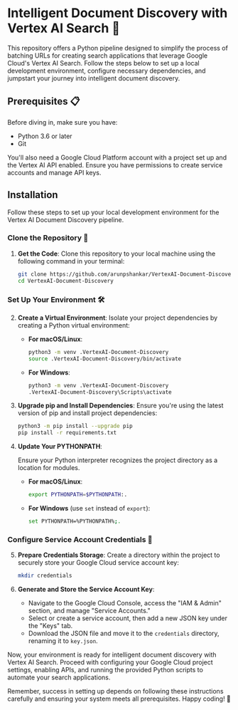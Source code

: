 # Intelligent Document Discovery with Vertex AI Search 🚀

This repository offers a Python pipeline designed to simplify the process of batching URLs for creating search applications that leverage Google Cloud's Vertex AI Search. Follow the steps below to set up a local development environment, configure necessary dependencies, and jumpstart your journey into intelligent document discovery.

## Prerequisites 📋

Before diving in, make sure you have:

- Python 3.6 or later
- Git

You'll also need a Google Cloud Platform account with a project set up and the Vertex AI API enabled. Ensure you have permissions to create service accounts and manage API keys.

## Installation

Follow these steps to set up your local development environment for the Vertex AI Document Discovery pipeline.

### Clone the Repository 📂

1. **Get the Code**: Clone this repository to your local machine using the following command in your terminal:

   ```bash
   git clone https://github.com/arunpshankar/VertexAI-Document-Discovery.git
   cd VertexAI-Document-Discovery
   ```

### Set Up Your Environment 🛠️

2. **Create a Virtual Environment**: Isolate your project dependencies by creating a Python virtual environment:

   - **For macOS/Linux**:

     ```bash
     python3 -m venv .VertexAI-Document-Discovery
     source .VertexAI-Document-Discovery/bin/activate
     ```

   - **For Windows**:

     ```bash
     python3 -m venv .VertexAI-Document-Discovery
     .VertexAI-Document-Discovery\Scripts\activate
     ```

3. **Upgrade pip and Install Dependencies**: Ensure you're using the latest version of pip and install project dependencies:

   ```bash
   python3 -m pip install --upgrade pip
   pip install -r requirements.txt
   ```

4. **Update Your PYTHONPATH**:

   Ensure your Python interpreter recognizes the project directory as a location for modules. 

   - **For macOS/Linux**:

     ```bash
     export PYTHONPATH=$PYTHONPATH:.
     ```

   - **For Windows** (use `set` instead of `export`):

     ```bash
     set PYTHONPATH=%PYTHONPATH%;.
     ```

### Configure Service Account Credentials 🔑

5. **Prepare Credentials Storage**: Create a directory within the project to securely store your Google Cloud service account key:

   ```bash
   mkdir credentials
   ```

6. **Generate and Store the Service Account Key**:

   - Navigate to the Google Cloud Console, access the "IAM & Admin" section, and manage "Service Accounts."
   - Select or create a service account, then add a new JSON key under the "Keys" tab.
   - Download the JSON file and move it to the `credentials` directory, renaming it to `key.json`.

Now, your environment is ready for intelligent document discovery with Vertex AI Search. Proceed with configuring your Google Cloud project settings, enabling APIs, and running the provided Python scripts to automate your search applications. 

Remember, success in setting up depends on following these instructions carefully and ensuring your system meets all prerequisites. Happy coding! 🚀